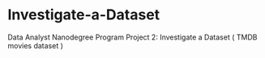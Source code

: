 # Investigate-a-Dataset
Data Analyst Nanodegree Program Project 2: Investigate a Dataset ( TMDB movies dataset )

